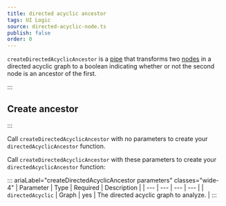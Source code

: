 ```yaml
---
title: directed acyclic ancestor
tags: UI Logic
source: directed-acyclic-node.ts
publish: false
order: 0
---
```


`createDirectedAcyclicAncestor` is a [pipe](/docs/logic/pipes-overview) that transforms two [nodes](/docs/logic/graph-overview#graph-node-and-edge) in a directed acyclic graph to a boolean indicating whether or not the second node is an ancestor of the first.


:::
## Create ancestor
:::

Call `createDirectedAcyclicAncestor` with no parameters to create your `directedAcyclicAncestor` function.

Call `createDirectedAcyclicAncestor` with these parameters to create your `directedAcyclicAncestor` function:

::: ariaLabel="createDirectedAcyclicAncestor parameters" classes="wide-4"
| Parameter | Type | Required | Description |
| --- | --- | --- | --- |
| `directedAcyclic` | Graph | yes | The directed acyclic graph to analyze. |
:::

